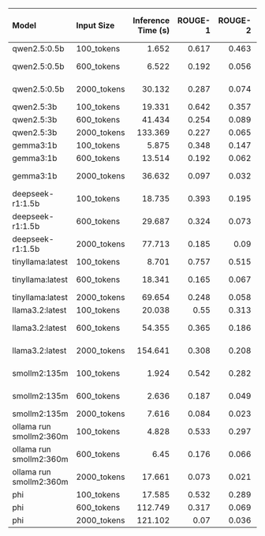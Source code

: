 | Model                   | Input Size  | Inference Time (s) | ROUGE-1 | ROUGE-2 | ROUGE-L | BERTScore Precision | BERTScore Recall | BERTScore F1 | LLM Judge Score | LLM Judge Label |
| :---------------------- | :---------- | -----------------: | ------: | ------: | ------: | ------------------: | ---------------: | -----------: | --------------: | :-------------- |
| qwen2.5:0.5b            | 100_tokens  |              1.652 |   0.617 |   0.463 |   0.577 |               0.958 |            0.925 |        0.941 |               5 | Excellent       |
| qwen2.5:0.5b            | 600_tokens  |              6.522 |   0.192 |   0.056 |   0.119 |               0.887 |             0.82 |        0.852 |               4 | Very Good       |
| qwen2.5:0.5b            | 2000_tokens |             30.132 |   0.287 |   0.074 |   0.131 |               0.825 |             0.85 |        0.837 |               4 | Very Good       |
| qwen2.5:3b              | 100_tokens  |             19.331 |   0.642 |   0.357 |   0.528 |               0.959 |            0.936 |        0.947 |               5 | Excellent       |
| qwen2.5:3b              | 600_tokens  |             41.434 |   0.254 |   0.089 |   0.175 |               0.878 |            0.825 |        0.851 |               5 | Excellent       |
| qwen2.5:3b              | 2000_tokens |            133.369 |   0.227 |   0.065 |    0.12 |               0.855 |            0.855 |        0.855 |               5 | Excellent       |
| gemma3:1b               | 100_tokens  |              5.875 |   0.348 |   0.147 |    0.29 |               0.907 |            0.891 |        0.899 |               5 | Excellent       |
| gemma3:1b               | 600_tokens  |             13.514 |   0.192 |   0.062 |   0.141 |               0.868 |            0.817 |        0.842 |               5 | Excellent       |
| gemma3:1b               | 2000_tokens |             36.632 |   0.097 |   0.032 |   0.061 |               0.871 |            0.835 |        0.852 |               4 | Very Good       |
| deepseek-r1:1.5b        | 100_tokens  |             18.735 |   0.393 |   0.195 |    0.28 |               0.851 |            0.882 |        0.866 |               5 | Excellent       |
| deepseek-r1:1.5b        | 600_tokens  |             29.687 |   0.324 |   0.073 |   0.157 |               0.844 |            0.832 |        0.838 |               5 | Excellent       |
| deepseek-r1:1.5b        | 2000_tokens |             77.713 |   0.185 |    0.09 |   0.119 |               0.838 |            0.834 |        0.836 |               2 | Poor            |
| tinyllama:latest        | 100_tokens  |              8.701 |   0.757 |   0.515 |   0.639 |               0.954 |            0.939 |        0.946 |               5 | Excellent       |
| tinyllama:latest        | 600_tokens  |             18.341 |   0.165 |   0.067 |   0.116 |               0.878 |             0.81 |        0.842 |               4 | Very Good       |
| tinyllama:latest        | 2000_tokens |             69.654 |   0.248 |   0.058 |   0.109 |               0.846 |            0.841 |        0.844 |               3 | Fair            |
| llama3.2:latest         | 100_tokens  |             20.038 |    0.55 |   0.313 |    0.47 |               0.916 |             0.91 |        0.913 |               5 | Excellent       |
| llama3.2:latest         | 600_tokens  |             54.355 |   0.365 |   0.186 |   0.238 |               0.854 |             0.83 |        0.842 |               4 | Very Good       |
| llama3.2:latest         | 2000_tokens |            154.641 |   0.308 |   0.208 |    0.24 |               0.854 |            0.855 |        0.855 |               4 | Very Good       |
| smollm2:135m            | 100_tokens  |              1.924 |   0.542 |   0.282 |   0.472 |               0.953 |            0.916 |        0.934 |               4 | Very Good       |
| smollm2:135m            | 600_tokens  |              2.636 |   0.187 |   0.049 |   0.097 |               0.868 |             0.81 |        0.838 |               4 | Very Good       |
| smollm2:135m            | 2000_tokens |              7.616 |   0.084 |   0.023 |   0.052 |               0.855 |            0.823 |        0.838 |               2 | Poor            |
| ollama run smollm2:360m | 100_tokens  |              4.828 |   0.533 |   0.297 |   0.453 |               0.939 |            0.913 |        0.926 |               5 | Excellent       |
| ollama run smollm2:360m | 600_tokens  |               6.45 |   0.176 |   0.066 |   0.118 |               0.883 |            0.819 |         0.85 |               4 | Very Good       |
| ollama run smollm2:360m | 2000_tokens |             17.661 |   0.073 |   0.021 |   0.039 |                0.87 |             0.82 |        0.845 |               4 | Very Good       |
| phi                     | 100_tokens  |             17.585 |   0.532 |   0.289 |   0.338 |               0.946 |            0.923 |        0.934 |               5 | Excellent       |
| phi                     | 600_tokens  |            112.749 |   0.317 |   0.069 |   0.128 |               0.801 |            0.821 |        0.811 |               3 | Fair            |
| phi                     | 2000_tokens |            121.102 |    0.07 |   0.036 |   0.057 |               0.857 |            0.813 |        0.835 |               2 | Poor            |
